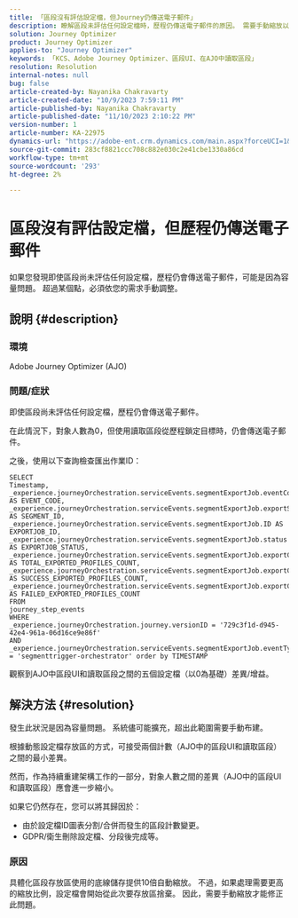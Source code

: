 ```yaml
---
title: 「區段沒有評估設定檔，但Journey仍傳送電子郵件」
description: 瞭解區段未評估任何設定檔時，歷程仍傳送電子郵件的原因。 需要手動縮放以增加容量。
solution: Journey Optimizer
product: Journey Optimizer
applies-to: "Journey Optimizer"
keywords: 「KCS、Adobe Journey Optimizer、區段UI、在AJO中讀取區段」
resolution: Resolution
internal-notes: null
bug: false
article-created-by: Nayanika Chakravarty
article-created-date: "10/9/2023 7:59:11 PM"
article-published-by: Nayanika Chakravarty
article-published-date: "11/10/2023 2:10:22 PM"
version-number: 1
article-number: KA-22975
dynamics-url: "https://adobe-ent.crm.dynamics.com/main.aspx?forceUCI=1&pagetype=entityrecord&etn=knowledgearticle&id=f32b154c-de66-ee11-9ae7-6045bd0067ea"
source-git-commit: 283cf8821ccc708c882e030c2e41cbe1330a86cd
workflow-type: tm+mt
source-wordcount: '293'
ht-degree: 2%

---
```


# 區段沒有評估設定檔，但歷程仍傳送電子郵件


如果您發現即使區段尚未評估任何設定檔，歷程仍會傳送電子郵件，可能是因為容量問題。 超過某個點，必須依您的需求手動調整。

## 說明 {#description}


### 環境

Adobe Journey Optimizer (AJO)

### 問題/症狀

即使區段尚未評估任何設定檔，歷程仍會傳送電子郵件。

在此情況下，對象人數為0，但使用讀取區段從歷程鎖定目標時，仍會傳送電子郵件。

之後，使用以下查詢檢查匯出作業ID：


```
SELECT
Timestamp,
_experience.journeyOrchestration.serviceEvents.segmentExportJob.eventCode AS EVENT_CODE,
_experience.journeyOrchestration.serviceEvents.segmentExportJob.exportSegmentID AS SEGMENT_ID,
_experience.journeyOrchestration.serviceEvents.segmentExportJob.ID AS EXPORTJOB_ID,
_experience.journeyOrchestration.serviceEvents.segmentExportJob.status AS EXPORTJOB_STATUS,
_experience.journeyOrchestration.serviceEvents.segmentExportJob.exportCountTotal AS TOTAL_EXPORTED_PROFILES_COUNT,
_experience.journeyOrchestration.serviceEvents.segmentExportJob.exportCountRealized AS SUCCESS_EXPORTED_PROFILES_COUNT,
_experience.journeyOrchestration.serviceEvents.segmentExportJob.exportCountFailed AS FAILED_EXPORTED_PROFILES_COUNT
FROM
journey_step_events
WHERE
_experience.journeyOrchestration.journey.versionID = '729c3f1d-d945-42e4-961a-06d16ce9e86f' 
AND
_experience.journeyOrchestration.serviceEvents.segmentExportJob.eventType = 'segmenttrigger-orchestrator' order by TIMESTAMP
```


觀察到AJO中區段UI和讀取區段之間的五個設定檔（以0為基礎）差異/增益。




## 解決方法 {#resolution}


發生此狀況是因為容量問題。 系統儘可能擴充，超出此範圍需要手動布建。

根據動態設定檔存放區的方式，可接受兩個計數（AJO中的區段UI和讀取區段）之間的最小差異。

然而，作為持續重建架構工作的一部分，對象人數之間的差異（AJO中的區段UI和讀取區段）應會進一步縮小。

如果它仍然存在，您可以將其歸因於：

- 由於設定檔ID圖表分割/合併而發生的區段計數變更。
- GDPR/衛生刪除設定檔、分段後完成等。


### 原因

具體化區段存放區使用的底線儲存提供10倍自動縮放。 不過，如果處理需要更高的縮放比例，設定檔會開始從此次要存放區捨棄。 因此，需要手動縮放才能修正此問題。
